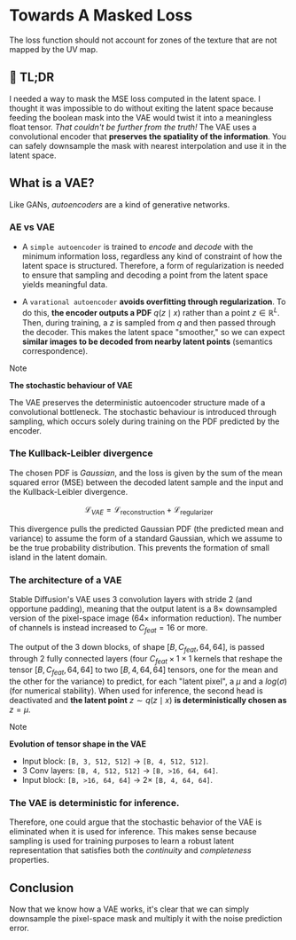 # Towards A Masked Loss
The loss function should not account for zones of the texture that are not mapped by the UV map.

## 📌 TL;DR
I needed a way to mask the MSE loss computed in the latent space. I thought it was impossible to do without exiting the latent space because feeding the boolean mask into the VAE would twist it into a meaningless float tensor.
_That couldn't be further from the truth!_ The VAE uses a convolutional encoder that **preserves the spatiality of the information**. You can safely downsample the mask with nearest interpolation and use it in the latent space.

## What is a VAE?
Like GANs, _autoencoders_ are a kind of generative networks.

### AE vs VAE
* A `simple autoencoder` is trained to _encode_ and _decode_ with the minimum information loss, regardless any kind of constraint of how the latent space is structured. Therefore, a form of regularization is needed to ensure that sampling and decoding a point from the latent space yields meaningful data.

* A `varational autoencoder` **avoids overfitting through regularization**. To do this, **the encoder outputs a PDF** $q(z\mid x)$ rather than a point $z\in \mathbb{R}^L$. Then, during training, a $z$ is sampled from $q$ and then passed through the decoder. This makes the latent space "smoother," so we can expect **similar images to be decoded from nearby latent points** (semantics correspondence).

>[!NOTE]
>**The stochastic behaviour of VAE**
>
>The VAE preserves the deterministic autoencoder structure made of a convolutional bottleneck. The stochastic behaviour is introduced through sampling, which occurs solely during training on the PDF predicted by the encoder.

### The Kullback-Leibler divergence
The chosen PDF is _Gaussian_, and the loss is given by the sum of the mean squared error (MSE) between the decoded latent sample and the input and the Kullback-Leibler divergence.

$$ \mathcal L_{VAE}= \mathcal L_{\text{reconstruction}} + \mathcal L_{\text{regularizer}} $$

This divergence pulls the predicted Gaussian PDF (the predicted mean and variance) to assume the form of a standard Gaussian, which we assume to be the true probability distribution. This prevents the formation of small island in the latent domain.

### The architecture of a VAE
Stable Diffusion's VAE uses 3 convolution layers with stride 2 (and opportune padding), meaning that the output latent is a $8\times$ downsampled version of the pixel-space image ($64\times$ information reduction). The number of channels is instead increased to $C_{feat}=16$ or more.

The output of the 3 down blocks, of shape $[B,\,C_{feat},\,64,\,64]$, is passed through 2 fully connected layers (four $C_{feat}\times 1\times 1$ kernels that reshape the tensor $[B,\,C_{feat},\,64,\,64]$ to two $[B,\,4,\,64,\,64]$ tensors, one for the mean and the other for the variance) to predict, for each "latent pixel", a $\mu$ and a $log(\sigma)$ (for numerical stability). When used for inference, the second head is deactivated and **the latent point** $z\sim q(z\mid x)$ **is deterministically chosen as** $z=\mu$.

>[!NOTE]
>**Evolution of tensor shape in the VAE**
>
>* Input block: `[B, 3, 512, 512]` $\rightarrow$ `[B, 4, 512, 512]`.
>* 3 Conv layers: `[B, 4, 512, 512]` $\rightarrow$ `[B, >16, 64, 64]`.
>* Input block: `[B, >16, 64, 64]` $\rightarrow$ $2\times$ `[B, 4, 64, 64]`.

### The VAE is deterministic for inference.
Therefore, one could argue that the stochastic behavior of the VAE is eliminated when it is used for inference. This makes sense because sampling is used for training purposes to learn a robust latent representation that satisfies both the _continuity_ and _completeness_ properties.

## Conclusion
Now that we know how a VAE works, it's clear that we can simply downsample the pixel-space mask and multiply it with the noise prediction error.
